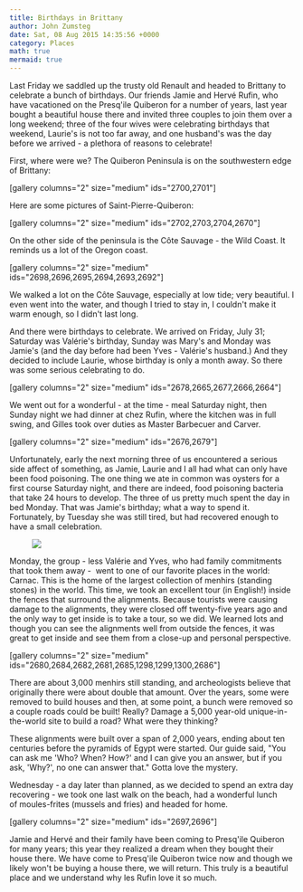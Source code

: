 ```yaml
---
title: Birthdays in Brittany
author: John Zumsteg
date: Sat, 08 Aug 2015 14:35:56 +0000
category: Places
math: true
mermaid: true
---
```

Last Friday we saddled up the trusty old Renault and headed to Brittany to celebrate a bunch of birthdays. Our friends Jamie and Hervé Rufin, who have vacationed on the Presq'ile Quiberon for a number of years, last year bought a beautiful house there and invited three couples to join them over a long weekend; three of the four wives were celebrating birthdays that weekend, Laurie's is not too far away, and one husband's was the day before we arrived - a plethora of reasons to celebrate!

First, where were we? The Quiberon Peninsula is on the southwestern edge of Brittany:

[gallery columns="2" size="medium" ids="2700,2701"]

Here are some pictures of Saint-Pierre-Quiberon:

[gallery columns="2" size="medium" ids="2702,2703,2704,2670"]

On the other side of the peninsula is the Côte Sauvage - the Wild Coast. It reminds us a lot of the Oregon coast.

[gallery columns="2" size="medium" ids="2698,2696,2695,2694,2693,2692"]

We walked a lot on the Côte Sauvage, especially at low tide; very beautiful. I even went into the water, and though I tried to stay in, I couldn't make it warm enough, so I didn't last long.

And there were birthdays to celebrate. We arrived on Friday, July 31; Saturday was Valérie's birthday, Sunday was Mary's and Monday was Jamie's (and the day before had been Yves - Valérie's husband.) And they decided to include Laurie, whose birthday is only a month away. So there was some serious celebrating to do.

[gallery columns="2" size="medium" ids="2678,2665,2677,2666,2664"]

We went out for a wonderful - at the time - meal Saturday night, then Sunday night we had dinner at chez Rufin, where the kitchen was in full swing, and Gilles took over duties as Master Barbecuer and Carver.

[gallery columns="2" size="medium" ids="2676,2679"]

Unfortunately, early the next morning three of us encountered a serious side affect of something, as Jamie, Laurie and I all had what can only have been food poisoning. The one thing we ate in common was oysters for a first course Saturday night, and there are indeed, food poisoning bacteria that take 24 hours to develop. The three of us pretty much spent the day in bed Monday. That was Jamie's birthday; what a way to spend it. Fortunately, by Tuesday she was still tired, but had recovered enough to have a small celebration.

<figure>
	<img src="{{site.url}}/assets/images/2015/08/Bretagne-34.jpg"/>
	<figcaption></figcaption>
</figure>



Monday, the group - less Valérie and Yves, who had family commitments that took them away -  went to one of our favorite places in the world: Carnac. This is the home of the largest collection of menhirs (standing stones) in the world. This time, we took an excellent tour (in English!) inside the fences that surround the alignments. Because tourists were causing damage to the alignments, they were closed off twenty-five years ago and the only way to get inside is to take a tour, so we did. We learned lots and though you can see the alignments well from outside the fences, it was great to get inside and see them from a close-up and personal perspective.

[gallery columns="2" size="medium" ids="2680,2684,2682,2681,2685,1298,1299,1300,2686"]

There are about 3,000 menhirs still standing, and archeologists believe that originally there were about double that amount. Over the years, some were removed to build houses and then, at some point, a bunch were removed so a couple roads could be built! Really? Damage a 5,000 year-old unique-in-the-world site to build a road? What were they thinking?

These alignments were built over a span of 2,000 years, ending about ten centuries before the pyramids of Egypt were started. Our guide said, "You can ask me 'Who? When? How?' and I can give you an answer, but if you ask, 'Why?', no one can answer that." Gotta love the mystery.

Wednesday - a day later than planned, as we decided to spend an extra day recovering - we took one last walk on the beach, had a wonderful lunch of moules-frites (mussels and fries) and headed for home.

[gallery columns="2" size="medium" ids="2697,2696"]

Jamie and Hervé and their family have been coming to Presq'ile Quiberon for many years; this year they realized a dream when they bought their house there. We have come to Presq'ile Quiberon twice now and though we likely won't be buying a house there, we will return. This truly is a beautiful place and we understand why les Rufin love it so much.

&nbsp;
